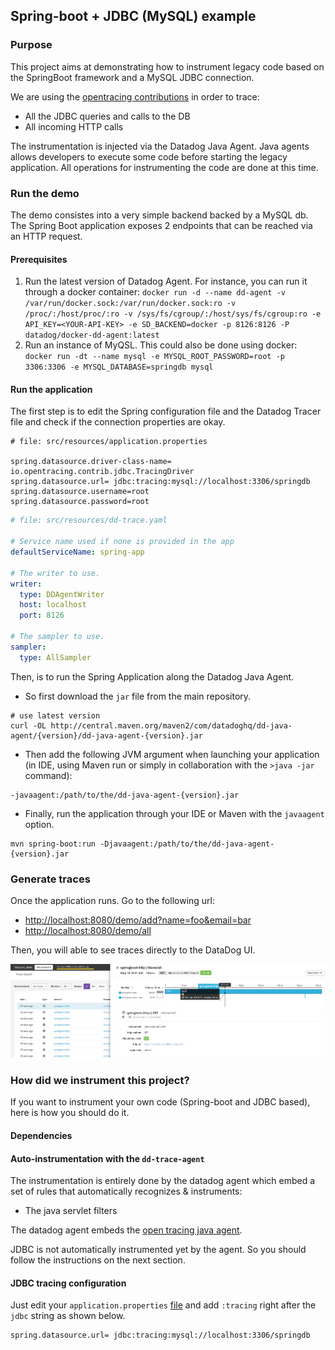 ## Spring-boot + JDBC (MySQL) example
### Purpose

This project aims at demonstrating how to instrument legacy code based on the SpringBoot framework
and a MySQL JDBC connection.

We are using the [opentracing contributions](https://github.com/opentracing-contrib) in order to trace:
 * All the JDBC queries and calls to the DB
 * All incoming HTTP calls
 
 
The instrumentation is injected via the Datadog Java Agent. Java agents allows developers to execute
some code before starting the legacy application. All operations for instrumenting the code are done
at this time.
 
### Run the demo

The demo consistes into a very simple backend backed by a MySQL db. The Spring Boot application exposes
2 endpoints that can be reached via an HTTP request.

#### Prerequisites
1. Run the latest version of Datadog Agent. For instance, you can run it through a docker container: 
  `docker run -d --name dd-agent -v /var/run/docker.sock:/var/run/docker.sock:ro -v /proc/:/host/proc/:ro -v /sys/fs/cgroup/:/host/sys/fs/cgroup:ro -e API_KEY=<YOUR-API-KEY> -e SD_BACKEND=docker -p 8126:8126 -P  datadog/docker-dd-agent:latest`
2. Run an instance of MyQSL. This could also be done using docker: 
  `docker run -dt --name mysql -e MYSQL_ROOT_PASSWORD=root -p 3306:3306 -e MYSQL_DATABASE=springdb mysql`
    
#### Run the application

The first step is to edit the Spring configuration file and the Datadog Tracer file and check if the
connection properties are okay.

```properties
# file: src/resources/application.properties

spring.datasource.driver-class-name= io.opentracing.contrib.jdbc.TracingDriver
spring.datasource.url= jdbc:tracing:mysql://localhost:3306/springdb
spring.datasource.username=root
spring.datasource.password=root
```

```yaml
# file: src/resources/dd-trace.yaml

# Service name used if none is provided in the app
defaultServiceName: spring-app

# The writer to use.
writer:
  type: DDAgentWriter
  host: localhost
  port: 8126

# The sampler to use.
sampler:
  type: AllSampler
```

Then, is to run the Spring Application along the Datadog Java Agent.

- So first download the `jar` file from the main repository.

```
# use latest version 
curl -OL http://central.maven.org/maven2/com/datadoghq/dd-java-agent/{version}/dd-java-agent-{version}.jar
```

- Then add the following JVM argument when launching your application (in IDE, using Maven run or simply in collaboration with the `>java -jar` command):

```
-javaagent:/path/to/the/dd-java-agent-{version}.jar
```

- Finally, run the application through your IDE or Maven with the `javaagent` option.

```
mvn spring-boot:run -Djavaagent:/path/to/the/dd-java-agent-{version}.jar
```


### Generate traces

Once the application runs. Go to the following url:

* [http://localhost:8080/demo/add?name=foo&email=bar]()
* [http://localhost:8080/demo/all]()

Then, you will able to see traces directly to the DataDog UI.

![Datadog APM](apm.png)

### How did we instrument this project?

If you want to instrument your own code (Spring-boot and JDBC based), here is how you should do it.

#### Dependencies

#### Auto-instrumentation with the `dd-trace-agent`

The instrumentation is entirely done by the datadog agent which embed a set of rules that automatically recognizes & instruments:

- The java servlet filters

The datadog agent embeds the [open tracing java agent](https://github.com/opentracing-contrib/java-agent).

JDBC is not automatically instrumented yet by the agent. So you should follow the instructions on the next section.

#### JDBC tracing configuration

Just edit your `application.properties` [file](src/main/resources/application.properties)
and add `:tracing` right after the `jdbc` string as shown below.

```properties
spring.datasource.url= jdbc:tracing:mysql://localhost:3306/springdb
```